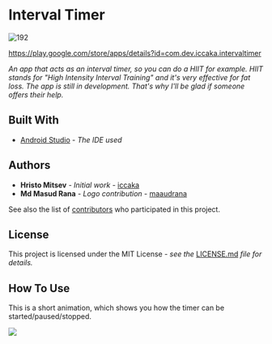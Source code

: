 # Interval Timer

![192](https://user-images.githubusercontent.com/34313493/40278404-4f7bf0c4-5c52-11e8-8e8d-2e017bd985a7.png)

https://play.google.com/store/apps/details?id=com.dev.iccaka.intervaltimer

*An app that acts as an interval timer, so you can do a HIIT for example. HIIT stands for "High Intensity Interval Training" and it's very effective for fat loss. The app is still in development. That's why I'll be glad if someone offers their help.*

## Built With

* [Android Studio](https://developer.android.com/studio/) - *The IDE used*

## Authors

* **Hristo Mitsev** - *Initial work* - [iccaka](https://github.com/iccaka)
* **Md Masud Rana** - *Logo contribution* - [maaudrana](https://github.com/maaudrana)

See also the list of [contributors](https://github.com/iccaka/IntervalTimer/graphs/contributors) who participated in this project.

## License

This project is licensed under the MIT License - *see the* [LICENSE.md](https://github.com/iccaka/IntervalTimer/blob/master/LICENSE.md) *file for details.*

## How To Use

This is a short animation, which shows you how the timer can be started/paused/stopped.

![](intervalTimerUsage.gif)
